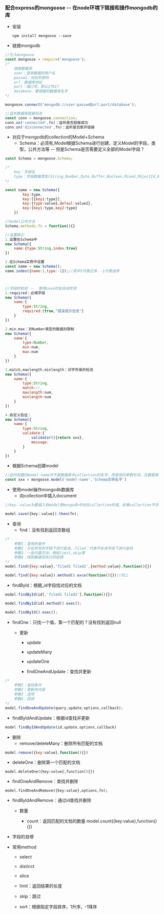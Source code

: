 

### 配合express的mongoose -- 在node环境下链接和操作mongodb的库

* 安装

  `npm install mongoose --save`

* 链接mongodb

```javascript
//引入mongoose
const mongoose = require('mongoose');
/*
    链接数据库
    user：登录数据的用户名
    passwd：对应的密码
    url：数据库地址
    port：端口号，默认27017
    database：要链接的数据库名字
*/

mongoose.connect('mongodb://user:passwd@url:port/database');

//监听数据库链接状态
const conn = mongoose.connection;
conn.on('connected',fn)：监听是否链接成功
conn.on('disconnected',fn)：监听是否断开链接
```

* 对应于mongodb的collection的Model+Schema
  * Schema：必须有,Model根据Schema进行创建，定义Model的字段，类型，公共方法等
      -- 但是Schema是否需要定义全部的Model字段？

```javascript
const Schema = mongoose.Schema;

/*
    key：字段名
    type：字段数据类型(String,Number,Date,Buffer,Boolean,Mixed,ObjectId,Array)
*/

const name = new Schema({
        key:type,
        key:[{key1:type}],
        key:{type:value1,defaul:value2},
        key:{key1:type,key2:type}
    })

//model公共方法
Schema.methods.fn = function(){}

//设置索引
1.设置在Schema中
new Schema({
    name:{type:String,index:true}
})

2.在Schema实例中设置
const name = new Schema();
name.index({name:1,type:-1});//其中1代表正序，-1代表逆序



//字段的检验 --  使用save时会自动检测
1.required：必填字段
new Schema({
    name:{
        type:String,
        required:[true,"错误提示信息"]
    }
})

2.min,max：对Number类型的数据的限制
new Schema({
    name:{
        type:Number,
        min:num,
        max:num
    }
})

3.match,maxlength,minlength：对字符串的检测
new Schema({
    name:{
        type:String,
        match://,
        maxlength:num,
        minlength:num
    }
})

4.自定义验证：
new Schema({
    name:{
        type:String,
        validate:{
            validator(){return xxx},
            message:
        }
    }
})
```

* 根据Schema创建model

```javascript
//此时创建的model-name并不是数据库中collection的名字，而是他的单数形式，在数据库应该为model-name+'s'
const xxx = mongoose.model('model-name','Schema实例名字')
```

* 使用model操作mongodb数据库
  * 向collection中插入document

```javascript
//key，value为要插入到model即mongodb中对应collection的值，如果collection不存在，会默认创建 ---- 如果手动建collection会导致model无法和collection联系在一起

model.save({key：value}).then(fn);
```

* 查询
  * find：没有找到返回空数组

```javascript
/*
    参数1：查询的条件
    参数2：只在所写的字段下进行查询,-filed：代表不在该字段下进行查找
    参数3：一些内置方法，例如limit,skip等
    参数4：找到数据后执行的回调
*/
model.find({key:value},'filed1 filed2',{method:value},function(){})

model.find({key:value}).method().exce(function(){})//同上
```

* findById：根据\_id字段找对应的文档

```javascript
model.findById(id[,'filed1 filed2'],function(){})

model.findById(id).method().exec();

model.findById().exec();
```

* findOne：只找一个值，第一个匹配的？没有找到返回null

  * 更新

    * update

    * updateMany

    * updateOne

    * findOneAndUpdate：查找并更新

```javascript
/*
    参数1：查找条件
    参数2：更新的内容
    参数3：选项
    参数4：回调
*/
model.findOneAndUpdate(query,update,options,callback);
```

* findByIdAndUpdate：根据id查找并更新

```javascript
model.findByIdAndUpdate(id,update,options,callback)
```

* 删除
  * remove/deleteMany：删除所有匹配的文档

```javascript
model.remove({key:value},function(){})
```

* deleteOne：删除第一个匹配的文档

```
model.deleteOne({key:value},function(){})
```

* findOneAndRemove：查找并删除

```
model.findOneAndRemove({key:value},options,fn);
```

* findByIdAndRemove：通过id查找并删除

  * 数量

    * count：返回匹配的文档的数量
      model.count\({key:value},function\(\){}\)

* 字段的自增

* 常用method
  * select
  * distinct
  * slice
  * limit：返回结果的长度
  * skip：跳过
  * sort：根据指定字段排序，1升序，-1降序

    ### 



